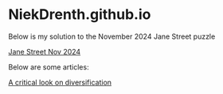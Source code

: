# NiekDrenth.github.io

Below is my solution to the November 2024 Jane Street puzzle

[Jane Street Nov 2024](JaneStreetnov24.md)

Below are some articles:

[A critical look on diversification](/articles/diversification.md)
